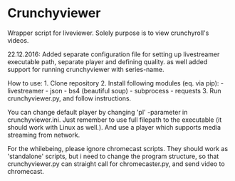 # Crunchyviewer
Wrapper script for liveviewer. Solely purpose is to view crunchyroll's videos. 

22.12.2016: Added separate configuration file for setting up livestreamer executable path, separate player and defining quality.
            as well added support for running crunchyviewer with series-name.

How to use:
            1. Clone repository
            2. Install following modules (eq. via pip):
                        - livestreamer
                        - json
                        - bs4 (beautiful soup)
                        - subprocess
                        - requests
            3. Run crunchyviewer.py, and follow instructions.
            
            
You can change default player by changing 'pl' -parameter in crunchyviewer.ini. Just remember to use full filepath to the executable (it should work with Linux as well.). And use a player which supports media streaming from network. 

For the whilebeing, please ignore chromecast scripts. They should work as 'standalone' scripts, but i need to change the program structure, so that crunchyviewer.py can straight call for chromecaster.py, and send video to chromecast.
